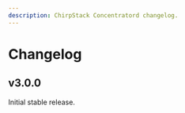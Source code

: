 ```yaml
---
description: ChirpStack Concentratord changelog.
---
```


# Changelog

## v3.0.0

Initial stable release.
